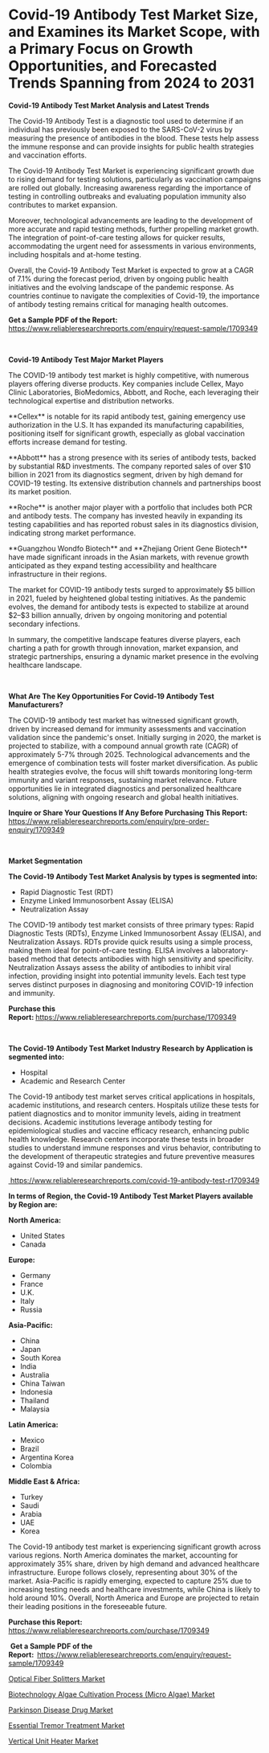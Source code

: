<p><h1>Covid-19 Antibody Test Market Size, and Examines its Market Scope, with a Primary Focus on Growth Opportunities, and Forecasted Trends Spanning from 2024 to 2031</h1></p><p><strong>Covid-19 Antibody Test Market Analysis and Latest Trends</strong></p>
<p><p>The Covid-19 Antibody Test is a diagnostic tool used to determine if an individual has previously been exposed to the SARS-CoV-2 virus by measuring the presence of antibodies in the blood. These tests help assess the immune response and can provide insights for public health strategies and vaccination efforts. </p><p>The Covid-19 Antibody Test Market is experiencing significant growth due to rising demand for testing solutions, particularly as vaccination campaigns are rolled out globally. Increasing awareness regarding the importance of testing in controlling outbreaks and evaluating population immunity also contributes to market expansion. </p><p>Moreover, technological advancements are leading to the development of more accurate and rapid testing methods, further propelling market growth. The integration of point-of-care testing allows for quicker results, accommodating the urgent need for assessments in various environments, including hospitals and at-home testing. </p><p>Overall, the Covid-19 Antibody Test Market is expected to grow at a CAGR of 7.1% during the forecast period, driven by ongoing public health initiatives and the evolving landscape of the pandemic response. As countries continue to navigate the complexities of Covid-19, the importance of antibody testing remains critical for managing health outcomes.</p></p>
<p><strong>Get a Sample PDF of the Report:&nbsp;</strong> <a href="https://www.reliableresearchreports.com/enquiry/request-sample/1709349?utm_campaign=117&utm_medium=2&utm_source=Github&utm_content=ia&utm_term=21102024&utm_id=covid-19-antibody-test">https://www.reliableresearchreports.com/enquiry/request-sample/1709349</a></p>
<p>&nbsp;</p>
<p><strong>Covid-19 Antibody Test Major Market Players</strong></p>
<p><p>The COVID-19 antibody test market is highly competitive, with numerous players offering diverse products. Key companies include Cellex, Mayo Clinic Laboratories, BioMedomics, Abbott, and Roche, each leveraging their technological expertise and distribution networks.</p><p>**Cellex** is notable for its rapid antibody test, gaining emergency use authorization in the U.S. It has expanded its manufacturing capabilities, positioning itself for significant growth, especially as global vaccination efforts increase demand for testing.</p><p>**Abbott** has a strong presence with its series of antibody tests, backed by substantial R&D investments. The company reported sales of over $10 billion in 2021 from its diagnostics segment, driven by high demand for COVID-19 testing. Its extensive distribution channels and partnerships boost its market position.</p><p>**Roche** is another major player with a portfolio that includes both PCR and antibody tests. The company has invested heavily in expanding its testing capabilities and has reported robust sales in its diagnostics division, indicating strong market performance.</p><p>**Guangzhou Wondfo Biotech** and **Zhejiang Orient Gene Biotech** have made significant inroads in the Asian markets, with revenue growth anticipated as they expand testing accessibility and healthcare infrastructure in their regions.</p><p>The market for COVID-19 antibody tests surged to approximately $5 billion in 2021, fueled by heightened global testing initiatives. As the pandemic evolves, the demand for antibody tests is expected to stabilize at around $2–$3 billion annually, driven by ongoing monitoring and potential secondary infections.</p><p>In summary, the competitive landscape features diverse players, each charting a path for growth through innovation, market expansion, and strategic partnerships, ensuring a dynamic market presence in the evolving healthcare landscape.</p></p>
<p>&nbsp;</p>
<p><strong>What Are The Key Opportunities For Covid-19 Antibody Test Manufacturers?</strong></p>
<p><p>The COVID-19 antibody test market has witnessed significant growth, driven by increased demand for immunity assessments and vaccination validation since the pandemic's onset. Initially surging in 2020, the market is projected to stabilize, with a compound annual growth rate (CAGR) of approximately 5-7% through 2025. Technological advancements and the emergence of combination tests will foster market diversification. As public health strategies evolve, the focus will shift towards monitoring long-term immunity and variant responses, sustaining market relevance. Future opportunities lie in integrated diagnostics and personalized healthcare solutions, aligning with ongoing research and global health initiatives.</p></p>
<p><strong>Inquire or Share Your Questions If Any Before Purchasing This Report:</strong> <a href="https://www.reliableresearchreports.com/enquiry/pre-order-enquiry/1709349?utm_campaign=117&utm_medium=2&utm_source=Github&utm_content=ia&utm_term=21102024&utm_id=covid-19-antibody-test">https://www.reliableresearchreports.com/enquiry/pre-order-enquiry/1709349</a></p>
<p>&nbsp;</p>
<p><strong>Market Segmentation</strong></p>
<p><strong>The Covid-19 Antibody Test Market Analysis by types is segmented into:</strong></p>
<p><ul><li>Rapid Diagnostic Test (RDT)</li><li>Enzyme Linked Immunosorbent Assay (ELISA)</li><li>Neutralization Assay</li></ul></p>
<p><p>The COVID-19 antibody test market consists of three primary types: Rapid Diagnostic Tests (RDTs), Enzyme Linked Immunosorbent Assay (ELISA), and Neutralization Assays. RDTs provide quick results using a simple process, making them ideal for point-of-care testing. ELISA involves a laboratory-based method that detects antibodies with high sensitivity and specificity. Neutralization Assays assess the ability of antibodies to inhibit viral infection, providing insight into potential immunity levels. Each test type serves distinct purposes in diagnosing and monitoring COVID-19 infection and immunity.</p></p>
<p><strong>Purchase this Report:&nbsp;</strong><a href="https://www.reliableresearchreports.com/purchase/1709349?utm_campaign=117&utm_medium=2&utm_source=Github&utm_content=ia&utm_term=21102024&utm_id=covid-19-antibody-test">https://www.reliableresearchreports.com/purchase/1709349</a></p>
<p>&nbsp;</p>
<p><strong>The Covid-19 Antibody Test Market Industry Research by Application is segmented into:</strong></p>
<p><ul><li>Hospital</li><li>Academic and Research Center</li></ul></p>
<p><p>The Covid-19 antibody test market serves critical applications in hospitals, academic institutions, and research centers. Hospitals utilize these tests for patient diagnostics and to monitor immunity levels, aiding in treatment decisions. Academic institutions leverage antibody testing for epidemiological studies and vaccine efficacy research, enhancing public health knowledge. Research centers incorporate these tests in broader studies to understand immune responses and virus behavior, contributing to the development of therapeutic strategies and future preventive measures against Covid-19 and similar pandemics.</p></p>
<p><a href="https://www.reliableresearchreports.com/covid-19-antibody-test-r1709349?utm_campaign=117&utm_medium=2&utm_source=Github&utm_content=ia&utm_term=21102024&utm_id=covid-19-antibody-test">&nbsp;https://www.reliableresearchreports.com/covid-19-antibody-test-r1709349</a></p>
<p><strong>In terms of Region, the Covid-19 Antibody Test Market Players available by Region are:</strong></p>
<p>
    <p> <strong> North America: </strong>
        <ul>
            <li>United States</li>
            <li>Canada</li>
        </ul>
        </p> 
    <p> <strong> Europe: </strong>
        <ul>
            <li>Germany</li>
            <li>France</li>
            <li>U.K.</li>
            <li>Italy</li>
            <li>Russia</li>
        </ul>
        </p> 
    <p> <strong> Asia-Pacific: </strong>
        <ul>
            <li>China</li>
            <li>Japan</li>
            <li>South Korea</li>
            <li>India</li>
            <li>Australia</li>
            <li>China Taiwan</li>
            <li>Indonesia</li>
            <li>Thailand</li>
            <li>Malaysia</li>
        </ul>
        </p> 
    <p> <strong> Latin America: </strong>
        <ul>
            <li>Mexico</li>
            <li>Brazil</li>
            <li>Argentina Korea</li>
            <li>Colombia</li>
        </ul>
        </p> 
    <p> <strong> Middle East & Africa: </strong>
        <ul>
            <li>Turkey</li>
            <li>Saudi</li>
            <li>Arabia</li>
            <li>UAE</li>
            <li>Korea</li>
        </ul>
    </p>
    </p>
<p><p>The Covid-19 antibody test market is experiencing significant growth across various regions. North America dominates the market, accounting for approximately 35% share, driven by high demand and advanced healthcare infrastructure. Europe follows closely, representing about 30% of the market. Asia-Pacific is rapidly emerging, expected to capture 25% due to increasing testing needs and healthcare investments, while China is likely to hold around 10%. Overall, North America and Europe are projected to retain their leading positions in the foreseeable future.</p></p>
<p><strong>Purchase this Report: </strong><a href="https://www.reliableresearchreports.com/purchase/1709349?utm_campaign=117&utm_medium=2&utm_source=Github&utm_content=ia&utm_term=21102024&utm_id=covid-19-antibody-test">https://www.reliableresearchreports.com/purchase/1709349</a></p>
<p>&nbsp;<strong>Get a Sample PDF of the Report:&nbsp;&nbsp;</strong><a href="https://www.reliableresearchreports.com/enquiry/request-sample/1709349?utm_campaign=117&utm_medium=2&utm_source=Github&utm_content=ia&utm_term=21102024&utm_id=covid-19-antibody-test">https://www.reliableresearchreports.com/enquiry/request-sample/1709349</a></p>
<p><strong></strong></p>
<p><p><a href="https://github.com/Alanbrewer218/Market-Research-Report-List-1/blob/main/optical-fiber-splitters-market.md?utm_campaign=117&utm_medium=2&utm_source=Github&utm_content=ia&utm_term=21102024&utm_id=covid-19-antibody-test">Optical Fiber Splitters Market</a></p><p><a href="https://github.com/kaufmannDavid16/Market-Research-Report-List-1/blob/main/biotechnology-algae-cultivation-process-micro-algae-market.md?utm_campaign=117&utm_medium=2&utm_source=Github&utm_content=ia&utm_term=21102024&utm_id=covid-19-antibody-test">Biotechnology Algae Cultivation Process (Micro Algae) Market</a></p><p><a href="https://www.linkedin.com/pulse/disruption-innovation-parkinson-disease-drug-industry-market-9adoc?utm_campaign=117&utm_medium=2&utm_source=Github&utm_content=ia&utm_term=21102024&utm_id=covid-19-antibody-test">Parkinson Disease Drug Market</a></p><p><a href="https://www.linkedin.com/pulse/disruption-innovation-essential-tremor-treatment-industry-market-podgc?utm_campaign=117&utm_medium=2&utm_source=Github&utm_content=ia&utm_term=21102024&utm_id=covid-19-antibody-test">Essential Tremor Treatment Market</a></p><p><a href="https://issuu.com/reportprime-2/docs/vertical-unit-heater-market-size-20_c451bfddc180cd?utm_campaign=117&utm_medium=2&utm_source=Github&utm_content=ia&utm_term=21102024&utm_id=covid-19-antibody-test">Vertical Unit Heater Market</a></p></p>